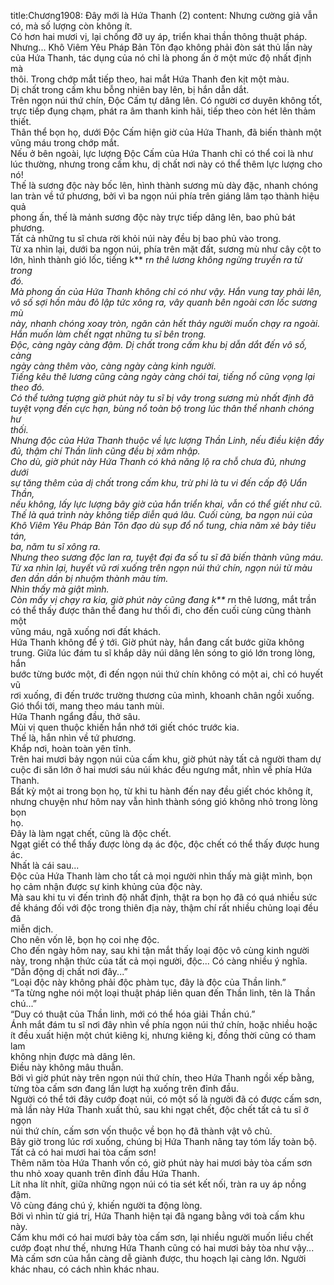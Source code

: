 title:Chương1908: Đây mới là Hứa Thanh (2)
content:
Nhưng cường giả vẫn có, mà số lượng còn không ít.<br>Có hơn hai mươi vị, lại chống đỡ uy áp, triển khai thần thông thuật pháp.<br>Nhưng... Khô Viêm Yêu Pháp Bản Tôn đạo không phải đòn sát thủ lần này<br>của Hứa Thanh, tác dụng của nó chỉ là phong ấn ở một mức độ nhất định mà<br>thôi. Trong chớp mắt tiếp theo, hai mắt Hứa Thanh đen kịt một màu.<br>Dị chất trong cấm khu bỗng nhiên bay lên, bị hắn dẫn dắt.<br>Trên ngọn núi thứ chín, Độc Cấm tự dâng lên. Có người cơ duyên không tốt,<br>trực tiếp đụng chạm, phát ra âm thanh kinh hãi, tiếp theo còn hét lên thảm thiết.<br>Thân thể bọn họ, dưới Độc Cấm hiện giờ của Hứa Thanh, đã biến thành một<br>vũng máu trong chớp mắt.<br>Nếu ở bên ngoài, lực lượng Độc Cấm của Hứa Thanh chỉ có thể coi là như<br>lúc thường, nhưng trong cấm khu, dị chất nơi này có thể thêm lực lượng cho nó!<br>Thế là sương độc này bốc lên, hình thành sương mù dày đặc, nhanh chóng<br>lan tràn về tứ phương, bởi vì ba ngọn núi phía trên giáng lâm tạo thành hiệu quả<br>phong ấn, thế là mảnh sương độc này trực tiếp dâng lên, bao phủ bát phương.<br>Tất cả những tu sĩ chưa rời khỏi núi này đều bị bao phủ vào trong.<br>Từ xa nhìn lại, dưới ba ngọn núi, phía trên mặt đất, sương mù như cây cột to<br>lớn, hình thành gió lốc, tiếng k** r*n thê lương không ngừng truyền ra từ trong<br>đó.<br>Mà phong ấn của Hứa Thanh không chỉ có như vậy. Hắn vung tay phải lên,<br>vô số sợi hồn màu đỏ lập tức xông ra, vây quanh bên ngoài cơn lốc sương mù<br>này, nhanh chóng xoay tròn, ngăn cản hết thảy người muốn chạy ra ngoài.<br>Hắn muốn làm chết ngạt những tu sĩ bên trong.<br>Độc, càng ngày càng đậm. Dị chất trong cấm khu bị dẫn dắt đến vô số, càng<br>ngày càng thêm vào, càng ngày càng kinh người.<br>Tiếng kêu thê lương cũng càng ngày càng chói tai, tiếng nổ cũng vọng lại<br>theo đó.<br>Có thể tưởng tượng giờ phút này tu sĩ bị vây trong sương mù nhất định đã<br>tuyệt vọng đến cực hạn, bùng nổ toàn bộ trong lúc thân thể nhanh chóng hư<br>thối.<br>Nhưng độc của Hứa Thanh thuộc về lực lượng Thần Linh, nếu điều kiện đầy<br>đủ, thậm chí Thần linh cũng đều bị xâm nhập.<br>Cho dù, giờ phút này Hứa Thanh có khả năng lộ ra chỗ chưa đủ, nhưng dưới<br>sự tăng thêm của dị chất trong cấm khu, trừ phi là tu vi đến cấp độ Uẩn Thần,<br>nếu không, lấy lực lượng bây giờ của hắn triển khai, vẫn có thể giết như cũ.<br>Thế là quá trình này không tiếp diễn quá lâu. Cuối cùng, ba ngọn núi của<br>Khô Viêm Yêu Pháp Bản Tôn đạo dù sụp đổ nổ tung, chia năm xẻ bảy tiêu tán,<br>ba, năm tu sĩ xông ra.<br>Nhưng theo sương độc lan ra, tuyệt đại đa số tu sĩ đã biến thành vũng máu.<br>Từ xa nhìn lại, huyết vũ rơi xuống trên ngọn núi thứ chín, ngọn núi từ màu<br>đen dần dần bị nhuộm thành màu tím.<br>Nhìn thấy mà giật mình.<br>Còn mấy vị chạy ra kia, giờ phút này cũng đang k** r*n thê lương, mắt trần<br>có thể thấy được thân thể đang hư thối đi, cho đến cuối cùng cũng thành một<br>vũng máu, ngã xuống nơi đất khách.<br>Hứa Thanh không để ý tới. Giờ phút này, hắn đang cất bước giữa không<br>trung. Giữa lúc đám tu sĩ khắp dãy núi dâng lên sóng to gió lớn trong lòng, hắn<br>bước từng bước một, đi đến ngọn núi thứ chín không có một ai, chỉ có huyết vũ<br>rơi xuống, đi đến trước trường thương của mình, khoanh chân ngồi xuống.<br>Gió thổi tới, mang theo máu tanh mùi.<br>Hứa Thanh ngẩng đầu, thở sâu.<br>Mùi vị quen thuộc khiến hắn nhớ tới giết chóc trước kia.<br>Thế là, hắn nhìn về tứ phương.<br>Khắp nơi, hoàn toàn yên tĩnh.<br>Trên hai mươi bảy ngọn núi của cấm khu, giờ phút này tất cả người tham dự<br>cuộc đi săn lớn ở hai mươi sáu núi khác đều ngưng mắt, nhìn về phía Hứa<br>Thanh.<br>Bất kỳ một ai trong bọn họ, từ khi tu hành đến nay đều giết chóc không ít,<br>nhưng chuyện như hôm nay vẫn hình thành sóng gió không nhỏ trong lòng bọn<br>họ.<br>Đây là làm ngạt chết, cũng là độc chết.<br>Ngạt giết có thể thấy được lòng dạ ác độc, độc chết có thể thấy được hung<br>ác.<br>Nhất là cái sau...<br>Độc của Hứa Thanh làm cho tất cả mọi người nhìn thấy mà giật mình, bọn<br>họ cảm nhận được sự kinh khủng của độc này.<br>Mà sau khi tu vi đến trình độ nhất định, thật ra bọn họ đã có quá nhiều sức<br>đề kháng đối với độc trong thiên địa này, thậm chí rất nhiều chủng loại đều đã<br>miễn dịch.<br>Cho nên vốn lẽ, bọn họ coi nhẹ độc.<br>Cho đến ngày hôm nay, sau khi tận mắt thấy loại độc vô cùng kinh người<br>này, trong nhận thức của tất cả mọi người, độc... Có càng nhiều ý nghĩa.<br>“Dẫn động dị chất nơi đây...”<br>“Loại độc này không phải độc phàm tục, đây là độc của Thần linh.”<br>“Ta từng nghe nói một loại thuật pháp liên quan đến Thần linh, tên là Thần<br>chú...”<br>“Duy có thuật của Thần linh, mới có thể hóa giải Thần chú.”<br>Ánh mắt đám tu sĩ nơi đây nhìn về phía ngọn núi thứ chín, hoặc nhiều hoặc<br>ít đều xuất hiện một chút kiêng kị, nhưng kiêng kị, đồng thời cũng có tham lam<br>không nhịn được mà dâng lên.<br>Điều này không mâu thuẫn.<br>Bởi vì giờ phút này trên ngọn núi thứ chín, theo Hứa Thanh ngồi xếp bằng,<br>từng tòa cấm sơn đang lần lượt hạ xuống trên đỉnh đầu.<br>Người có thể tới đây cướp đoạt núi, có một số là người đã có được cấm sơn,<br>mà lần này Hứa Thanh xuất thủ, sau khi ngạt chết, độc chết tất cả tu sĩ ở ngọn<br>núi thứ chín, cấm sơn vốn thuộc về bọn họ đã thành vật vô chủ.<br>Bây giờ trong lúc rơi xuống, chúng bị Hứa Thanh nâng tay tóm lấy toàn bộ.<br>Tất cả có hai mươi hai tòa cấm sơn!<br>Thêm năm tòa Hứa Thanh vốn có, giờ phút này hai mươi bảy tòa cấm sơn<br>thu nhỏ xoay quanh trên đỉnh đầu Hứa Thanh.<br>Lít nha lít nhít, giữa những ngọn núi có tia sét kết nối, tràn ra uy áp nồng<br>đậm.<br>Vô cùng đáng chú ý, khiến người ta động lòng.<br>Bởi vì nhìn từ giá trị, Hứa Thanh hiện tại đã ngang bằng với toà cấm khu<br>này.<br>Cấm khu mới có hai mươi bảy tòa cấm sơn, lại nhiều người muốn liều chết<br>cướp đoạt như thế, nhưng Hứa Thanh cũng có hai mươi bảy tòa như vậy...<br>Mà cấm sơn của hắn càng dễ giành được, thu hoạch lại càng lớn. Người<br>khác nhau, có cách nhìn khác nhau.